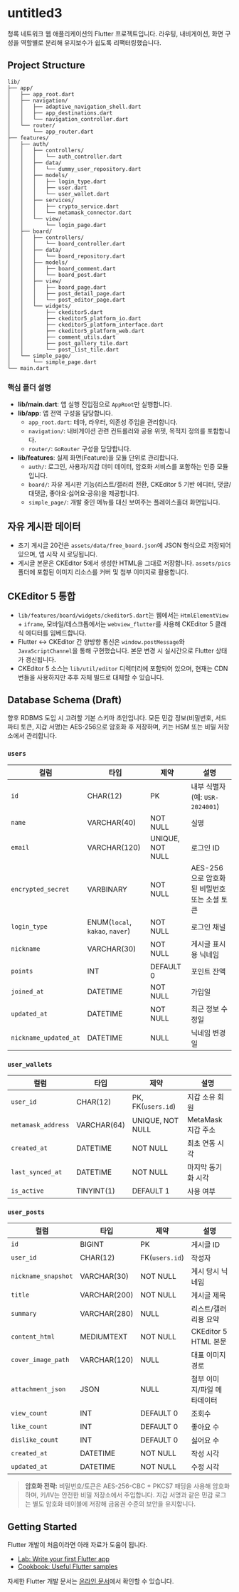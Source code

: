 # untitled3

청록 네트워크 웹 애플리케이션의 Flutter 프로젝트입니다. 라우팅, 내비게이션, 화면 구성을 역할별로 분리해 유지보수가 쉽도록 리팩터링했습니다.

## Project Structure

```
lib/
├── app/
│   ├── app_root.dart
│   ├── navigation/
│   │   ├── adaptive_navigation_shell.dart
│   │   ├── app_destinations.dart
│   │   └── navigation_controller.dart
│   └── router/
│       └── app_router.dart
├── features/
│   ├── auth/
│   │   ├── controllers/
│   │   │   └── auth_controller.dart
│   │   ├── data/
│   │   │   └── dummy_user_repository.dart
│   │   ├── models/
│   │   │   ├── login_type.dart
│   │   │   ├── user.dart
│   │   │   └── user_wallet.dart
│   │   ├── services/
│   │   │   ├── crypto_service.dart
│   │   │   └── metamask_connector.dart
│   │   └── view/
│   │       └── login_page.dart
│   ├── board/
│   │   ├── controllers/
│   │   │   └── board_controller.dart
│   │   ├── data/
│   │   │   └── board_repository.dart
│   │   ├── models/
│   │   │   ├── board_comment.dart
│   │   │   └── board_post.dart
│   │   ├── view/
│   │   │   ├── board_page.dart
│   │   │   ├── post_detail_page.dart
│   │   │   └── post_editor_page.dart
│   │   └── widgets/
│   │       ├── ckeditor5.dart
│   │       ├── ckeditor5_platform_io.dart
│   │       ├── ckeditor5_platform_interface.dart
│   │       ├── ckeditor5_platform_web.dart
│   │       ├── comment_utils.dart
│   │       ├── post_gallery_tile.dart
│   │       └── post_list_tile.dart
│   └── simple_page/
│       └── simple_page.dart
└── main.dart
```

### 핵심 폴더 설명

- **lib/main.dart**: 앱 실행 진입점으로 `AppRoot`만 실행합니다.
- **lib/app**: 앱 전역 구성을 담당합니다.
  - `app_root.dart`: 테마, 라우터, 의존성 주입을 관리합니다.
  - `navigation/`: 내비게이션 관련 컨트롤러와 공용 위젯, 목적지 정의를 포함합니다.
  - `router/`: `GoRouter` 구성을 담당합니다.
- **lib/features**: 실제 화면(Feature)을 모듈 단위로 관리합니다.
  - `auth/`: 로그인, 사용자/지갑 더미 데이터, 암호화 서비스를 포함하는 인증 모듈입니다.
  - `board/`: 자유 게시판 기능(리스트/갤러리 전환, CKEditor 5 기반 에디터, 댓글/대댓글, 좋아요·싫어요·공유)을 제공합니다.
  - `simple_page/`: 개발 중인 메뉴를 대신 보여주는 플레이스홀더 화면입니다.

## 자유 게시판 데이터

- 초기 게시글 20건은 `assets/data/free_board.json`에 JSON 형식으로 저장되어 있으며, 앱 시작 시 로딩됩니다.
- 게시글 본문은 CKEditor 5에서 생성한 HTML을 그대로 저장합니다. `assets/pics` 폴더에 포함된 이미지 리소스를 커버 및 첨부 이미지로 활용합니다.

## CKEditor 5 통합

- `lib/features/board/widgets/ckeditor5.dart`는 웹에서는 `HtmlElementView` + `iframe`, 모바일/데스크톱에서는 `webview_flutter`를 사용해 CKEditor 5 클래식 에디터를 임베드합니다.
- Flutter ↔️ CKEditor 간 양방향 통신은 `window.postMessage`와 `JavaScriptChannel`을 통해 구현했습니다. 본문 변경 시 실시간으로 Flutter 상태가 갱신됩니다.
- CKEditor 5 소스는 `lib/util/editor` 디렉터리에 포함되어 있으며, 현재는 CDN 번들을 사용하지만 추후 자체 빌드로 대체할 수 있습니다.

## Database Schema (Draft)

향후 RDBMS 도입 시 고려할 기본 스키마 초안입니다. 모든 민감 정보(비밀번호, 서드파티 토큰, 지갑 서명)는 AES-256으로 암호화 후 저장하며, 키는 HSM 또는 비밀 저장소에서 관리합니다.

### `users`

| 컬럼 | 타입 | 제약 | 설명 |
| --- | --- | --- | --- |
| `id` | CHAR(12) | PK | 내부 식별자 (예: `USR-2024001`) |
| `name` | VARCHAR(40) | NOT NULL | 실명 |
| `email` | VARCHAR(120) | UNIQUE, NOT NULL | 로그인 ID |
| `encrypted_secret` | VARBINARY | NOT NULL | AES-256으로 암호화된 비밀번호 또는 소셜 토큰 |
| `login_type` | ENUM(`local`, `kakao`, `naver`) | NOT NULL | 로그인 채널 |
| `nickname` | VARCHAR(30) | NOT NULL | 게시글 표시용 닉네임 |
| `points` | INT | DEFAULT 0 | 포인트 잔액 |
| `joined_at` | DATETIME | NOT NULL | 가입일 |
| `updated_at` | DATETIME | NOT NULL | 최근 정보 수정일 |
| `nickname_updated_at` | DATETIME | NULL | 닉네임 변경일 |

### `user_wallets`

| 컬럼 | 타입 | 제약 | 설명 |
| --- | --- | --- | --- |
| `user_id` | CHAR(12) | PK, FK(`users.id`) | 지갑 소유 회원 |
| `metamask_address` | VARCHAR(64) | UNIQUE, NOT NULL | MetaMask 지갑 주소 |
| `created_at` | DATETIME | NOT NULL | 최초 연동 시각 |
| `last_synced_at` | DATETIME | NOT NULL | 마지막 동기화 시각 |
| `is_active` | TINYINT(1) | DEFAULT 1 | 사용 여부 |

### `user_posts`

| 컬럼 | 타입 | 제약 | 설명 |
| --- | --- | --- | --- |
| `id` | BIGINT | PK | 게시글 ID |
| `user_id` | CHAR(12) | FK(`users.id`) | 작성자 |
| `nickname_snapshot` | VARCHAR(30) | NOT NULL | 게시 당시 닉네임 |
| `title` | VARCHAR(200) | NOT NULL | 게시글 제목 |
| `summary` | VARCHAR(280) | NULL | 리스트/갤러리용 요약 |
| `content_html` | MEDIUMTEXT | NOT NULL | CKEditor 5 HTML 본문 |
| `cover_image_path` | VARCHAR(120) | NULL | 대표 이미지 경로 |
| `attachment_json` | JSON | NULL | 첨부 이미지/파일 메타데이터 |
| `view_count` | INT | DEFAULT 0 | 조회수 |
| `like_count` | INT | DEFAULT 0 | 좋아요 수 |
| `dislike_count` | INT | DEFAULT 0 | 싫어요 수 |
| `created_at` | DATETIME | NOT NULL | 작성 시각 |
| `updated_at` | DATETIME | NOT NULL | 수정 시각 |

> **암호화 전략:** 비밀번호/토큰은 AES-256-CBC + PKCS7 패딩을 사용해 암호화하며, 키/IV는 안전한 비밀 저장소에서 주입합니다. 지갑 서명과 같은 민감 로그는 별도 암호화 테이블에 저장해 금융권 수준의 보안을 유지합니다.

## Getting Started

Flutter 개발이 처음이라면 아래 자료가 도움이 됩니다.

- [Lab: Write your first Flutter app](https://docs.flutter.dev/get-started/codelab)
- [Cookbook: Useful Flutter samples](https://docs.flutter.dev/cookbook)

자세한 Flutter 개발 문서는 [온라인 문서](https://docs.flutter.dev/)에서 확인할 수 있습니다.
